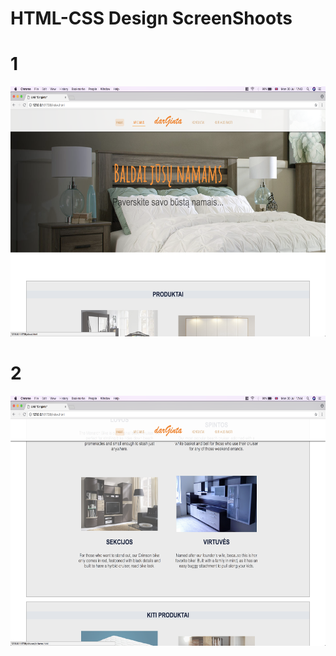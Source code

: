 # HTML-CSS Design ScreenShoots 

<h1>1</h1>
<img src="Images/Screen Shot 2018-07-30 at 17.43.53.png" height="400">
<h1>2</h1>
<img src="Images/Screen Shot 2018-07-30 at 17.44.09.png" height="400">
